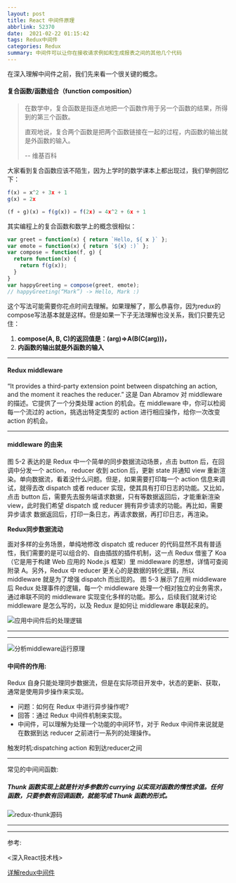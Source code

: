 ```yaml
---
layout: post
title: React 中间件原理
abbrlink: 52370
date:  2021-02-22 01:15:42
tags: Redux中间件
categories: Redux
summary: 中间件可以让你在接收请求例如和生成报表之间的其他几个代码
---
```


在深入理解中间件之前，我们先来看一个很关键的概念。

#### 复合函数/函数组合（function composition）

> 在数学中，复合函数是指逐点地把一个函数作用于另一个函数的结果，所得到的第三个函数。
>
> 直观地说，复合两个函数是把两个函数链接在一起的过程，内函数的输出就是外函数的输入。
>
> -- 维基百科

大家看到复合函数应该不陌生，因为上学时的数学课本上都出现过，我们举例回忆下：



```js
f(x) = x^2 + 3x + 1
g(x) = 2x

(f ∘ g)(x) = f(g(x)) = f(2x) = 4x^2 + 6x + 1 
```

其实编程上的复合函数和数学上的概念很相似：



```js
var greet = function(x) { return `Hello, ${ x }` };
var emote = function(x) { return `${x} :)` };
var compose = function(f, g) {
  return function(x) {
    return f(g(x));
  }
}
var happyGreeting = compose(greet, emote);
// happyGreeting(“Mark”) -> Hello, Mark :)
```

这个写法可能需要你花点时间去理解。如果理解了，那么恭喜你，因为redux的compose写法基本就是这样。但是如果一下子无法理解也没关系，我们只要先记住：

1. **compose(A, B, C)的返回值是：(arg)=>A(B(C(arg)))，**
2. **内函数的输出就是外函数的输入**

------

#### Redux middleware

“It provides a third-party extension point between dispatching an action, and the moment it reaches the reducer.”
这是 Dan Abramov 对 middleware 的描述。它提供了一个分类处理 action 的机会。在 middleware 中，你可以检阅每一个流过的 action，挑选出特定类型的 action 进行相应操作，给你一次改变 action 的机会。

------

#### **middleware** 的由来

图 5-2 表达的是 Redux 中一个简单的同步数据流动场景，点击 button 后，在回调中分发一个 action， reducer 收到 action 后，更新 state 并通知 view 重新渲染。单向数据流，看着没什么问题。但是，如果需要打印每一个 action 信息来调试，就得去改 dispatch 或者 reducer 实现，使其具有打印日志的功能。又比如，点击 button 后，需要先去服务端请求数据，只有等数据返回后，才能重新渲染 view，此时我们希望 dispatch 或 reducer 拥有异步请求的功能。再比如，需要异步请求
数据返回后，打印一条日志，再请求数据，再打印日志，再渲染。



**Redux同步数据流动**

面对多样的业务场景，单纯地修改 dispatch 或 reducer 的代码显然不具有普适性，我们需要的是可以组合的、自由插拔的插件机制，这一点 Redux 借鉴了 Koa （它是用于构建 Web 应用的 Node.js 框架）里 middleware 的思想，详情可查阅附录 A。另外，Redux 中 reducer 更关心的是数据的转化逻辑，所以 middleware 就是为了增强 dispatch 而出现的。
图 5-3 展示了应用 middleware 后 Redux 处理事件的逻辑，每一个 middleware 处理一个相对独立的业务需求，通过串联不同的 middleware 实现变化多样的功能。那么，后续我们就来讨论 middleware 是怎么写的，以及 Redux 是如何让 middleware 串联起来的。

<img src="https://tva1.sinaimg.cn/large/006aANDQgy1h09k94e5buj30fe03g3z1.jpg" alt="应用中间件后的处理逻辑">

****

****

<img src='https://babayetu-1309205424.cos.ap-shanghai.myqcloud.com/blogimgs/sp20220316_184550_438.png' alt='分析middleware运行原理'>



#### 中间件的作用:

Redux 自身只能处理同步数据流，但是在实际项目开发中，状态的更新、获取，通常是使用异步操作来实现。

- 问题：如何在 Redux 中进行异步操作呢?
- 回答：通过 Redux 中间件机制来实现。
- 中间件，可以理解为处理一个功能的中间环节，对于 Redux 中间件来说就是在数据到达 reducer 之前进行一系列的处理操作。

触发时机:dispatching action 和到达reducer之间

------

常见的中间间函数:

##### Thunk 函数实现上就是针对多参数的 currying 以实现对函数的惰性求值。任何函数，只要参数有回调函数，就能写成 Thunk 函数的形式。

<img src='https://tva1.sinaimg.cn/large/006aANDQgy1h09llmmsagj30i7072jui.jpg' alt='redux-thunk源码'>

****

------

参考:

<深入React技术栈>

[详解redux中间件](https://segmentfault.com/a/1190000023787306)